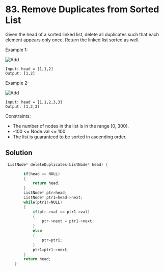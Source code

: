 # 83. Remove Duplicates from Sorted List

Given the head of a sorted linked list, delete all duplicates such that each element appears only once. Return the linked list sorted as well.

Example 1:

![Add](https://assets.leetcode.com/uploads/2021/01/04/list1.jpg)
```
Input: head = [1,1,2]
Output: [1,2]
```
Example 2:

![Add](https://assets.leetcode.com/uploads/2021/01/04/list2.jpg)
```
Input: head = [1,1,2,3,3]
Output: [1,2,3]
```

Constraints:

- The number of nodes in the list is in the range [0, 300].
- -100 <= Node.val <= 100
- The list is guaranteed to be sorted in ascending order.

## Solution
```c++
 ListNode* deleteDuplicates(ListNode* head) {

        if(head == NULL)
        {
            return head;
        }
        ListNode* ptr=head;
        ListNode* ptr1=head->next;
        while(ptr1!=NULL)
        {
            if(ptr->val == ptr1->val)
            {
                ptr->next = ptr1->next;
            }
            else
            {
                ptr=ptr1;
            }
            ptr1=ptr1->next;
        }
        return head;
    }

```